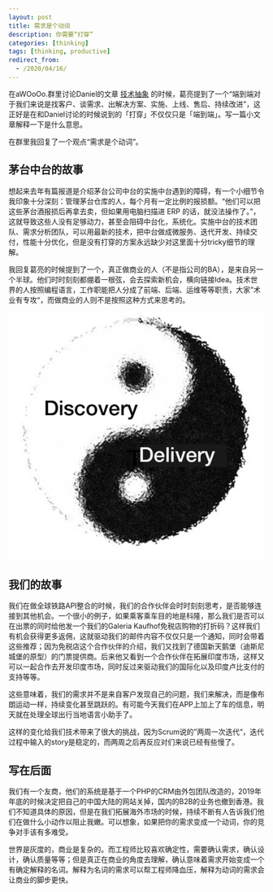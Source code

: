 ```yaml
---
layout: post
title: 需求是个动词
description: 你需要“打穿”
categories: [thinking]
tags: [thinking, productive]
redirect_from:
  - /2020/04/16/
---
```


在aWOoOo.群里讨论Daniel的文章 [技术抽象](http://www.danielteng.com/2020/04/16/technical-refactoring/) 的时候，葛亮提到了一个“端到端对于我们来说是找客户、谈需求、出解决方案、实施、上线、售后、持续改进”，这正好是在和Daniel讨论的时候说到的「打穿」不仅仅只是「端到端」。写一篇小文章解释一下是什么意思。

在群里我回复了一个观点“需求是个动词”。

## 茅台中台的故事

想起来去年有篇报道是介绍茅台公司中台的实施中台遇到的障碍，有一个小细节令我印象十分深刻：管理茅台仓库的人，每个月有一定比例的报损额。“他们可以把这些茅台酒报损后再拿去卖，但如果用电脑扫描进 ERP 的话，就没法操作了。”，这就导致这些人没有足够动力，甚至会阻碍中台化，系统化。实施中台的技术团队、需求分析团队，可以用最新的技术，把中台做成微服务、迭代开发、持续交付，性能十分优化，但是没有打穿的方案永远缺少对这里面十分tricky细节的理解。

我回复葛亮的时候提到了一个，真正做商业的人（不是指公司的BA），是来自另一个半球。他们时时刻刻都绷着一根弦，会去探索新机会，横向链接Idea。技术世界的人按照编程语言，工作职能把人分成了前端、后端、运维等等职责，大家”术业有专攻“，而做商业的人则不是按照这种方式来思考的。

![Discovery/Dilivery](/image/need-is-a-verb/discovery-and-delivery.jpg)

## 我们的故事

我们在做全球铁路API整合的时候，我们的合作伙伴会时时刻刻思考，是否能够连接到其他机会。一个很小的例子，如果乘客乘车目的地是科隆，那么我们是否可以在出票的同时给他发一个我们的Galeria Kaufhof免税店购物的打折码？这样我们有机会获得更多返佣，这就驱动我们的邮件内容不仅仅只是一个通知，同时会带着这些推荐；因为免税店这个合作伙伴的介绍，我们又找到了德国新天鹅堡（迪斯尼城堡的原型）的门票提供商。后来他又看到一个合作伙伴在拓展印度市场，这样又可以一起合作去开发印度市场，同时反过来驱动我们的国际化以及印度卢比支付的支持等等。

这些意味着，我们的需求并不是来自客户发现自己的问题，我们来解决，而是像布朗运动一样，持续变化甚至跳跃的。有可能今天我们在APP上加上了车的信息，明天就在处理全球出行当地语言小助手了。

这样的变化给我们技术带来了很大的挑战，因为Scrum说的”两周一次迭代“，迭代过程中输入的story是稳定的，而两周之后再反应对们来说已经有些慢了。

## 写在后面

我们有一个友商，他们的系统是基于一个PHP的CRM由外包团队改造的，2019年年底的时候决定把自己的中国大陆的网站关掉，国内的B2B的业务也撤到香港。我们不知道具体的原因，但是在我们拓展海外市场的时候，持续不断有人告诉我们他们在做什么小动作以阻止我嫩。可以想象，如果把你的需求变成一个动词，你的竞争对手该有多难受。

世界是灰度的，商业是复杂的。而工程师比较喜欢确定性，需要确认需求，确认设计，确认质量等等；但是真正在商业的角度去理解，确认意味着需求开始变成一个有确定解释的名词。解释为名词的需求可以帮工程师降血压，解释为动词的需求会让商业的脚步更快。